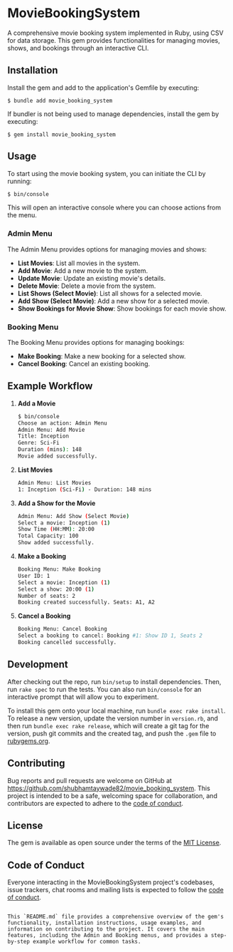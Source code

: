 # MovieBookingSystem

A comprehensive movie booking system implemented in Ruby, using CSV for data storage. This gem provides functionalities for managing movies, shows, and bookings through an interactive CLI.

## Installation

Install the gem and add to the application's Gemfile by executing:

    $ bundle add movie_booking_system

If bundler is not being used to manage dependencies, install the gem by executing:

    $ gem install movie_booking_system

## Usage

To start using the movie booking system, you can initiate the CLI by running:

```sh
$ bin/console
```

This will open an interactive console where you can choose actions from the menu.

### Admin Menu

The Admin Menu provides options for managing movies and shows:

- **List Movies**: List all movies in the system.
- **Add Movie**: Add a new movie to the system.
- **Update Movie**: Update an existing movie's details.
- **Delete Movie**: Delete a movie from the system.
- **List Shows (Select Movie)**: List all shows for a selected movie.
- **Add Show (Select Movie)**: Add a new show for a selected movie.
- **Show Bookings for Movie Show**: Show bookings for each movie show.

### Booking Menu

The Booking Menu provides options for managing bookings:

- **Make Booking**: Make a new booking for a selected show.
- **Cancel Booking**: Cancel an existing booking.

## Example Workflow

1. **Add a Movie**

    ```sh
    $ bin/console
    Choose an action: Admin Menu
    Admin Menu: Add Movie
    Title: Inception
    Genre: Sci-Fi
    Duration (mins): 148
    Movie added successfully.
    ```

2. **List Movies**

    ```sh
    Admin Menu: List Movies
    1: Inception (Sci-Fi) - Duration: 148 mins
    ```

3. **Add a Show for the Movie**

    ```sh
    Admin Menu: Add Show (Select Movie)
    Select a movie: Inception (1)
    Show Time (HH:MM): 20:00
    Total Capacity: 100
    Show added successfully.
    ```

4. **Make a Booking**

    ```sh
    Booking Menu: Make Booking
    User ID: 1
    Select a movie: Inception (1)
    Select a show: 20:00 (1)
    Number of seats: 2
    Booking created successfully. Seats: A1, A2
    ```

5. **Cancel a Booking**

    ```sh
    Booking Menu: Cancel Booking
    Select a booking to cancel: Booking #1: Show ID 1, Seats 2
    Booking cancelled successfully.
    ```

## Development

After checking out the repo, run `bin/setup` to install dependencies. Then, run `rake spec` to run the tests. You can also run `bin/console` for an interactive prompt that will allow you to experiment.

To install this gem onto your local machine, run `bundle exec rake install`. To release a new version, update the version number in `version.rb`, and then run `bundle exec rake release`, which will create a git tag for the version, push git commits and the created tag, and push the `.gem` file to [rubygems.org](https://rubygems.org).

## Contributing

Bug reports and pull requests are welcome on GitHub at https://github.com/shubhamtaywade82/movie_booking_system. This project is intended to be a safe, welcoming space for collaboration, and contributors are expected to adhere to the [code of conduct](https://github.com/shubhamtaywade82/movie_booking_system/blob/master/CODE_OF_CONDUCT.md).

## License

The gem is available as open source under the terms of the [MIT License](https://opensource.org/licenses/MIT).

## Code of Conduct

Everyone interacting in the MovieBookingSystem project's codebases, issue trackers, chat rooms and mailing lists is expected to follow the [code of conduct](https://github.com/shubhamtaywade82/movie_booking_system/blob/master/CODE_OF_CONDUCT.md).
```

This `README.md` file provides a comprehensive overview of the gem's functionality, installation instructions, usage examples, and information on contributing to the project. It covers the main features, including the Admin and Booking menus, and provides a step-by-step example workflow for common tasks.